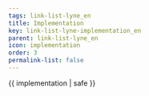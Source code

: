 ```yaml
---
tags: link-list-lyne_en
title: Implementation
key: link-list-lyne-implementation_en
parent: link-list-lyne_en
icon: implementation
order: 3
permalink-list: false  
---
```

 {{ implementation | safe }}


